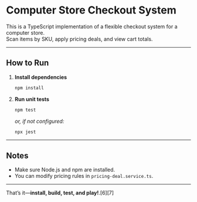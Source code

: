 # Computer Store Checkout System

This is a TypeScript implementation of a flexible checkout system for a computer store.  
Scan items by SKU, apply pricing deals, and view cart totals.

***

## How to Run

1. **Install dependencies**
   ```bash
   npm install
   ```

2. **Run unit tests**
   ```bash
   npm test
   ```
   *or, if not configured:*
   ```bash
   npx jest
   ```

***

## Notes

- Make sure Node.js and npm are installed.
- You can modify pricing rules in `pricing-deal.service.ts`.

***

That’s it—**install, build, test, and play!**.[6][7]
